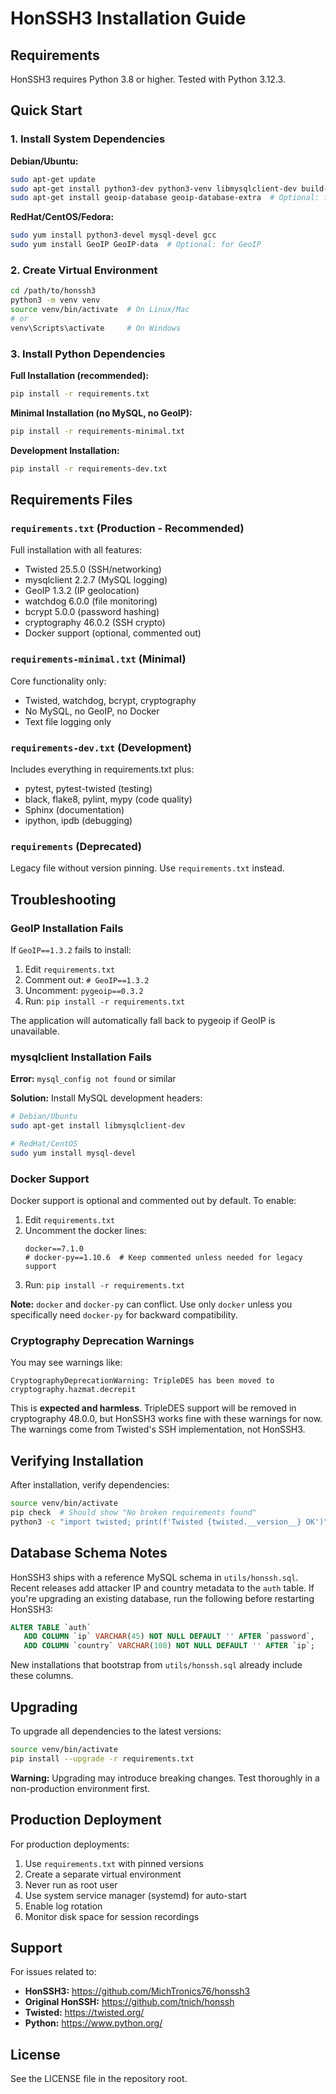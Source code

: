 # HonSSH3 Installation Guide

## Requirements

HonSSH3 requires Python 3.8 or higher. Tested with Python 3.12.3.

## Quick Start

### 1. Install System Dependencies

**Debian/Ubuntu:**
```bash
sudo apt-get update
sudo apt-get install python3-dev python3-venv libmysqlclient-dev build-essential
sudo apt-get install geoip-database geoip-database-extra  # Optional: for GeoIP
```

**RedHat/CentOS/Fedora:**
```bash
sudo yum install python3-devel mysql-devel gcc
sudo yum install GeoIP GeoIP-data  # Optional: for GeoIP
```

### 2. Create Virtual Environment

```bash
cd /path/to/honssh3
python3 -m venv venv
source venv/bin/activate  # On Linux/Mac
# or
venv\Scripts\activate     # On Windows
```

### 3. Install Python Dependencies

**Full Installation (recommended):**
```bash
pip install -r requirements.txt
```

**Minimal Installation (no MySQL, no GeoIP):**
```bash
pip install -r requirements-minimal.txt
```

**Development Installation:**
```bash
pip install -r requirements-dev.txt
```

## Requirements Files

### `requirements.txt` (Production - Recommended)
Full installation with all features:
- Twisted 25.5.0 (SSH/networking)
- mysqlclient 2.2.7 (MySQL logging)
- GeoIP 1.3.2 (IP geolocation)
- watchdog 6.0.0 (file monitoring)
- bcrypt 5.0.0 (password hashing)
- cryptography 46.0.2 (SSH crypto)
- Docker support (optional, commented out)

### `requirements-minimal.txt` (Minimal)
Core functionality only:
- Twisted, watchdog, bcrypt, cryptography
- No MySQL, no GeoIP, no Docker
- Text file logging only

### `requirements-dev.txt` (Development)
Includes everything in requirements.txt plus:
- pytest, pytest-twisted (testing)
- black, flake8, pylint, mypy (code quality)
- Sphinx (documentation)
- ipython, ipdb (debugging)

### `requirements` (Deprecated)
Legacy file without version pinning. Use `requirements.txt` instead.

## Troubleshooting

### GeoIP Installation Fails

If `GeoIP==1.3.2` fails to install:

1. Edit `requirements.txt`
2. Comment out: `# GeoIP==1.3.2`
3. Uncomment: `pygeoip==0.3.2`
4. Run: `pip install -r requirements.txt`

The application will automatically fall back to pygeoip if GeoIP is unavailable.

### mysqlclient Installation Fails

**Error:** `mysql_config not found` or similar

**Solution:** Install MySQL development headers:
```bash
# Debian/Ubuntu
sudo apt-get install libmysqlclient-dev

# RedHat/CentOS
sudo yum install mysql-devel
```

### Docker Support

Docker support is optional and commented out by default. To enable:

1. Edit `requirements.txt`
2. Uncomment the docker lines:
   ```
   docker==7.1.0
   # docker-py==1.10.6  # Keep commented unless needed for legacy support
   ```
3. Run: `pip install -r requirements.txt`

**Note:** `docker` and `docker-py` can conflict. Use only `docker` unless you specifically need `docker-py` for backward compatibility.

### Cryptography Deprecation Warnings

You may see warnings like:
```
CryptographyDeprecationWarning: TripleDES has been moved to cryptography.hazmat.decrepit
```

This is **expected and harmless**. TripleDES support will be removed in cryptography 48.0.0, but HonSSH3 works fine with these warnings for now. The warnings come from Twisted's SSH implementation, not HonSSH3.

## Verifying Installation

After installation, verify dependencies:

```bash
source venv/bin/activate
pip check  # Should show "No broken requirements found"
python3 -c "import twisted; print(f'Twisted {twisted.__version__} OK')"
```

## Database Schema Notes

HonSSH3 ships with a reference MySQL schema in `utils/honssh.sql`. Recent releases add
attacker IP and country metadata to the `auth` table. If you're upgrading an existing
database, run the following before restarting HonSSH3:

```sql
ALTER TABLE `auth`
   ADD COLUMN `ip` VARCHAR(45) NOT NULL DEFAULT '' AFTER `password`,
   ADD COLUMN `country` VARCHAR(100) NOT NULL DEFAULT '' AFTER `ip`;
```

New installations that bootstrap from `utils/honssh.sql` already include these columns.

## Upgrading

To upgrade all dependencies to the latest versions:

```bash
source venv/bin/activate
pip install --upgrade -r requirements.txt
```

**Warning:** Upgrading may introduce breaking changes. Test thoroughly in a non-production environment first.

## Production Deployment

For production deployments:

1. Use `requirements.txt` with pinned versions
2. Create a separate virtual environment
3. Never run as root user
4. Use system service manager (systemd) for auto-start
5. Enable log rotation
6. Monitor disk space for session recordings

## Support

For issues related to:
- **HonSSH3:** https://github.com/MichTronics76/honssh3
- **Original HonSSH:** https://github.com/tnich/honssh
- **Twisted:** https://twisted.org/
- **Python:** https://www.python.org/

## License

See the LICENSE file in the repository root.
